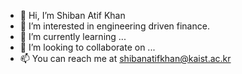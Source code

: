 - 👋 Hi, I’m Shiban Atif Khan
- 👀 I’m interested in engineering driven finance.
- 🌱 I’m currently learning ...
- 💞️ I’m looking to collaborate on ...
- 📫 You can reach me at shibanatifkhan@kaist.ac.kr

<!---
shibanatifkhann/shibanatifkhann is a ✨ special ✨ repository because its `README.md` (this file) appears on your GitHub profile.
You can click the Preview link to take a look at your changes.
--->
